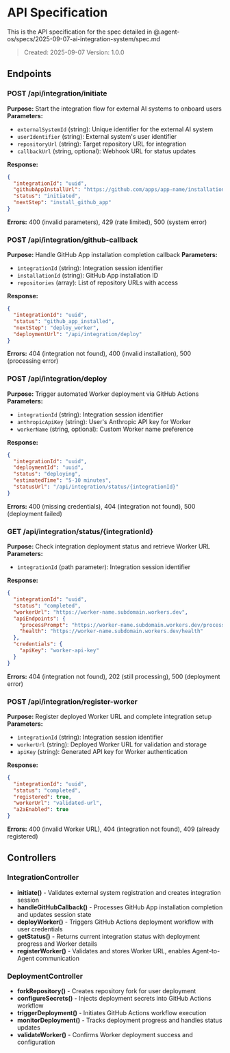 # API Specification

This is the API specification for the spec detailed in
@.agent-os/specs/2025-09-07-ai-integration-system/spec.md

> Created: 2025-09-07 Version: 1.0.0

## Endpoints

### POST /api/integration/initiate

**Purpose:** Start the integration flow for external AI systems to onboard users
**Parameters:**

- `externalSystemId` (string): Unique identifier for the external AI system
- `userIdentifier` (string): External system's user identifier
- `repositoryUrl` (string): Target repository URL for integration
- `callbackUrl` (string, optional): Webhook URL for status updates

**Response:**

```json
{
  "integrationId": "uuid",
  "githubAppInstallUrl": "https://github.com/apps/app-name/installations/new",
  "status": "initiated",
  "nextStep": "install_github_app"
}
```

**Errors:** 400 (invalid parameters), 429 (rate limited), 500 (system error)

### POST /api/integration/github-callback

**Purpose:** Handle GitHub App installation completion callback **Parameters:**

- `integrationId` (string): Integration session identifier
- `installationId` (string): GitHub App installation ID
- `repositories` (array): List of repository URLs with access

**Response:**

```json
{
  "integrationId": "uuid",
  "status": "github_app_installed",
  "nextStep": "deploy_worker",
  "deploymentUrl": "/api/integration/deploy"
}
```

**Errors:** 404 (integration not found), 400 (invalid installation), 500
(processing error)

### POST /api/integration/deploy

**Purpose:** Trigger automated Worker deployment via GitHub Actions
**Parameters:**

- `integrationId` (string): Integration session identifier
- `anthropicApiKey` (string): User's Anthropic API key for Worker
- `workerName` (string, optional): Custom Worker name preference

**Response:**

```json
{
  "integrationId": "uuid",
  "deploymentId": "uuid",
  "status": "deploying",
  "estimatedTime": "5-10 minutes",
  "statusUrl": "/api/integration/status/{integrationId}"
}
```

**Errors:** 400 (missing credentials), 404 (integration not found), 500
(deployment failed)

### GET /api/integration/status/{integrationId}

**Purpose:** Check integration deployment status and retrieve Worker URL
**Parameters:**

- `integrationId` (path parameter): Integration session identifier

**Response:**

```json
{
  "integrationId": "uuid",
  "status": "completed",
  "workerUrl": "https://worker-name.subdomain.workers.dev",
  "apiEndpoints": {
    "processPrompt": "https://worker-name.subdomain.workers.dev/process-prompt",
    "health": "https://worker-name.subdomain.workers.dev/health"
  },
  "credentials": {
    "apiKey": "worker-api-key"
  }
}
```

**Errors:** 404 (integration not found), 202 (still processing), 500 (deployment
error)

### POST /api/integration/register-worker

**Purpose:** Register deployed Worker URL and complete integration setup  
**Parameters:**

- `integrationId` (string): Integration session identifier
- `workerUrl` (string): Deployed Worker URL for validation and storage
- `apiKey` (string): Generated API key for Worker authentication

**Response:**

```json
{
  "integrationId": "uuid",
  "status": "completed",
  "registered": true,
  "workerUrl": "validated-url",
  "a2aEnabled": true
}
```

**Errors:** 400 (invalid Worker URL), 404 (integration not found), 409 (already
registered)

## Controllers

### IntegrationController

- **initiate()** - Validates external system registration and creates
  integration session
- **handleGitHubCallback()** - Processes GitHub App installation completion and
  updates session state
- **deployWorker()** - Triggers GitHub Actions deployment workflow with user
  credentials
- **getStatus()** - Returns current integration status with deployment progress
  and Worker details
- **registerWorker()** - Validates and stores Worker URL, enables Agent-to-Agent
  communication

### DeploymentController

- **forkRepository()** - Creates repository fork for user deployment
- **configureSecrets()** - Injects deployment secrets into GitHub Actions
  workflow
- **triggerDeployment()** - Initiates GitHub Actions workflow execution
- **monitorDeployment()** - Tracks deployment progress and handles status
  updates
- **validateWorker()** - Confirms Worker deployment success and configuration
